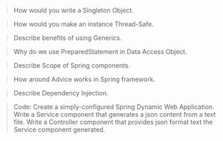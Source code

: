 > How would you write a Singleton Object.

> How would you make an instance Thread-Safe.

> Describe benefits of using Generics.

> Why do we use PreparedStatement in Data Access Object.

> Describe Scope of Spring components.

> How around Advice works in Spring framework.

> Describe Dependency Injection.

> Code: Create a simply-configured Spring Dynamic Web Application. Write a Service component that generates a json content from a text file. Write a Controller component that provides json format text the Service component generated.

